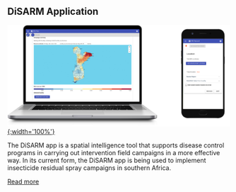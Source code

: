## DiSARM Application
[![](/img/api/RiskYland.jpg){:width='100%'}](/app)


The DiSARM app is a spatial intelligence tool that supports disease control programs in carrying out intervention field campaigns in a more effective way. In its current form, the DiSARM app is being used to implement insecticide residual spray campaigns in southern Africa.

[Read more](/app)